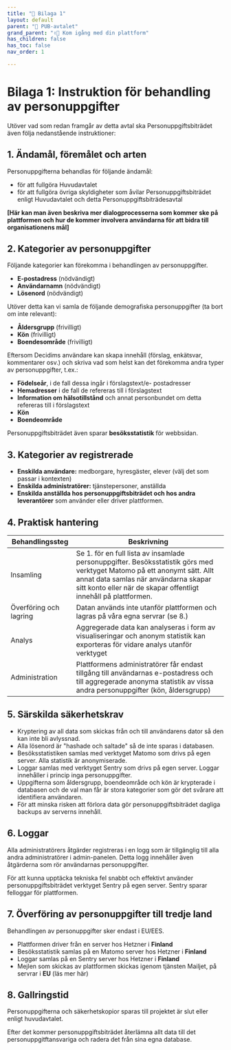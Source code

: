 ```yaml
---
title: "📎 Bilaga 1"
layout: default
parent: "👀 PUB-avtalet"
grand_parent: "✌🏼 Kom igång med din plattform"
has_children: false
has_toc: false
nav_order: 1

---
```

# Bilaga 1: Instruktion för behandling av personuppgifter

Utöver vad som redan framgår av detta avtal ska Personuppgiftsbiträdet även följa nedanstående instruktioner:

## 1. Ändamål, föremålet och arten

Personuppgifterna behandlas för följande ändamål:
- för att fullgöra Huvudavtalet
- för att fullgöra övriga skyldigheter som åvilar Personuppgiftsbiträdet enligt Huvudavtalet och detta Personuppgiftsbiträdesavtal

**[Här kan man även beskriva mer dialogprocesserna som kommer ske på plattformen och hur de kommer involvera användarna för att bidra till organisationens mål]**

## 2. Kategorier av personuppgifter

Följande kategorier kan förekomma i behandlingen av personuppgifter.
- **E-postadress** (nödvändigt)
- **Användarnamn** (nödvändigt)
- **Lösenord** (nödvändigt)

Utöver detta kan vi samla de följande demografiska personuppgifter (ta bort om inte relevant):
- **Åldersgrupp** (frivilligt)
- **Kön** (frivilligt)
- **Boendesområde** (frivilligt)

Eftersom Decidims användare kan skapa innehåll (förslag, enkätsvar, kommentarer osv.) och skriva vad som helst kan det förekomma andra typer av personuppgifter, t.ex.:
- **Födelseår**, i de fall dessa ingår i förslagstext/e- postadresser
- **Hemadresser** i de fall de refereras till i förslagstext
- **Information om hälsotillstånd** och annat personbundet om
detta refereras till i förslagstext
- **Kön**
- **Boendeområde**

Personuppgiftsbiträdet även sparar **besöksstatistik** för webbsidan.

## 3. Kategorier av registrerade

- **Enskilda användare:** medborgare, hyresgäster, elever (välj det som passar i kontexten)
- **Enskilda administratörer:** tjänstepersoner, anställda
- **Enskilda anställda hos personuppgiftsbiträdet och hos andra leverantörer** som använder eller driver plattformen.

## 4. Praktisk hantering

| Behandlingssteg | Beskrivning |
| ----------- | ----------- |
| Insamling   | Se 1. för en full lista av insamlade personuppgifter. Besöksstatistik görs med verktyget Matomo på ett anonymt sätt. Allt annat data samlas när användarna skapar sitt konto eller när de skapar offentligt innehåll på plattformen.       |
| Överföring och lagring | Datan används inte utanför plattformen och lagras på våra egna servrar (se 8.) |
| Analys   | Aggregerade data kan analyseras i form av visualiseringar och anonym statistik kan exporteras för vidare analys utanför verktyget |
| Administration   | Plattformens administratörer får endast tillgång till användarnas e-postadress och till aggregerade anonyma statistik av vissa andra personuppgifter (kön, åldersgrupp) |

## 5. Särskilda säkerhetskrav

- Kryptering av all data som skickas från och till användarens dator så den kan inte bli avlyssnad.
- Alla lösenord är "hashade och saltade" så de inte sparas i databasen.
- Besöksstatistiken samlas med verktyget Matomo som drivs på egen server. Alla statistik är anonymiserade.
- Loggar samlas med verktyget Sentry som drivs på egen server. Loggar innehåller i princip inga personuppgifter.
- Uppgifterna som åldersgrupp, boendeområde och kön är krypterade i databasen och de val man får är stora kategorier som gör det svårare att identifiera användaren.
- För att minska risken att förlora data gör personuppgiftsbiträdet dagliga backups av serverns innehåll.

## 6. Loggar

Alla administratörers åtgärder registreras i en logg som är tillgänglig till alla andra administratörer i admin-panelen. Detta logg innehåller även åtgärderna som rör användarnas personuppgifter.

För att kunna upptäcka tekniska fel snabbt och effektivt använder personuppgiftsbiträdet verktyget Sentry på egen server. Sentry sparar felloggar för plattformen.

## 7. Överföring av personuppgifter till tredje land

Behandlingen av personuppgifter sker endast i EU/EES.

- Plattformen driver från en server hos Hetzner i **Finland**
- Besöksstatistik samlas på en Matomo server hos Hetzner i **Finland**
- Loggar samlas på en Sentry server hos Hetzner i **Finland**
- Mejlen som skickas av plattformen skickas igenom tjänsten Mailjet, på servrar i **EU** (läs mer här)

## 8. Gallringstid

Personuppgifterna och säkerhetskopior sparas till projektet är slut eller enligt huvudavtalet.

Efter det kommer personuppgiftsbiträdet återlämna allt data till det personuppgitftansvariga och radera det från sina egna database.
